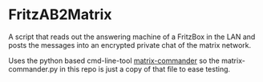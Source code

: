 # FritzAB2Matrix

A script that reads out the answering machine of a FritzBox in the LAN and posts the messages into an encrypted private chat of the matrix network.


Uses the python based cmd-line-tool [matrix-commander](https://github.com/8go/matrix-commander) so the matrix-commander.py in this repo is just a copy of that file to ease testing.

